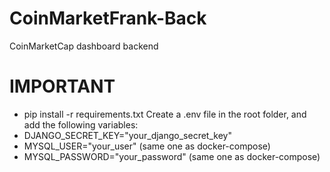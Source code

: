 # CoinMarketFrank-Back
 CoinMarketCap dashboard backend
 
# IMPORTANT
 - pip install -r requirements.txt
 Create a .env file in the root folder, and add the following variables:
 - DJANGO_SECRET_KEY="your_django_secret_key"
 - MYSQL_USER="your_user" (same one as docker-compose)
 - MYSQL_PASSWORD="your_password" (same one as docker-compose)
 
